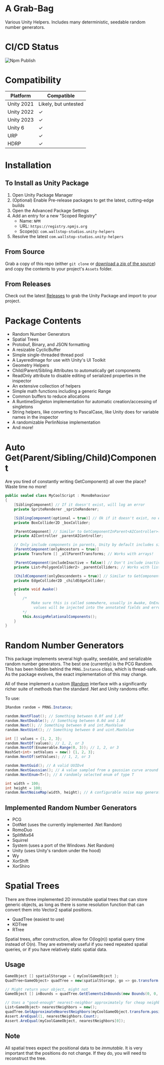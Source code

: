 # A Grab-Bag
Various Unity Helpers. Includes many deterministic, seedable random number generators.

# CI/CD Status
![Npm Publish](https://github.com/wallstop/unity-helpers/actions/workflows/npm-publish.yml/badge.svg)

# Compatibility
| Platform | Compatible |
| --- | --- |
| Unity 2021 | Likely, but untested |
| Unity 2022 | &check; |
| Unity 2023 | &check; |
| Unity 6 | &check; |
| URP | &check; |
| HDRP | &check; |

# Installation

## To Install as Unity Package
1. Open Unity Package Manager
2. (Optional) Enable Pre-release packages to get the latest, cutting-edge builds
3. Open the Advanced Package Settings
4. Add an entry for a new "Scoped Registry"
    - Name: `NPM`
    - URL: `https://registry.npmjs.org`
    - Scope(s): `com.wallstop-studios.unity-helpers`
5. Resolve the latest `com.wallstop-studios.unity-helpers`

## From Source
Grab a copy of this repo (either `git clone` or [download a zip of the source](https://github.com/wallstop/unity-helpers/archive/refs/heads/main.zip)) and copy the contents to your project's `Assets` folder.

## From Releases
Check out the latest [Releases](https://github.com/wallstop/unity-helpers/releases) to grab the Unity Package and import to your project.

# Package Contents
- Random Number Generators
- Spatial Trees
- Protobuf, Binary, and JSON formatting
- A resizable CyclicBuffer
- Simple single-threaded thread pool
- A LayeredImage for use with Unity's UI Toolkit
- Geometry Helpers
- Child/Parent/Sibling Attributes to automatically get components
- ReadOnly attribute to disable editing of serialized properties in the inspector
- An extensive collection of helpers
- Simple math functions including a generic Range
- Common buffers to reduce allocations
- A RuntimeSingleton implementation for automatic creation/accessing of singletons
- String helpers, like converting to PascalCase, like Unity does for variable names in the inspector
- A randomizable PerlinNoise implementation
- And more!

# Auto Get(Parent/Sibling/Child)Component
Are you tired of constantly writing GetComponent<T>() all over the place? Waste time no more!

```csharp
public sealed class MyCoolScript : MonoBehaviour
{
    [SiblingComponent] // If it doesn't exist, will log an error
    private SpriteRenderer _spriteRenderer;

    [SiblingComponent(optional = true)] // Ok if it doesn't exist, no errors logged
    private BoxCollider2D _boxCollider;

    [ParentComponent] // Similar to GetComponentInParent<AIController>(includeInactive: true)
    private AIController _parentAIController;

    // Only include components in parents, Unity by default includes sibling components in the GetComponentsInParent call
    [ParentComponent(onlyAncestors = true)] 
    private Transform [] _allParentTransforms; // Works with arrays!

    [ParentComponent(includeInactive = false)] // Don't include inactive components
    private List<PolygonCollider2> _parentColliders; // Works with lists!

    [ChildComponent(onlyDescendents = true)] // Similar to GetComponentInChildren<EdgeCollider2D>(includeInactive: true)
    private EdgeCollider2D _childEdgeCollider;

    private void Awake()
    {
        /*
            Make sure this is called somewhere, usually in Awake, OnEnable, or Start - wherever this is called,
             values will be injected into the annotated fields and errors will be logged
        */
        this.AssignRelationalComponents();
    }
}

```

# Random Number Generators
This package implements several high quality, seedable, and serializable random number generators. The best one (currently) is the PCG Random. This has been hidden behind the `PRNG.Instance` class, which is thread-safe. As the package evolves, the exact implementation of this may change.

All of these implement a custom [IRandom](./Runtime/Core/Random/IRandom.cs) interface with a significantly richer suite of methods than the standard .Net and Unity randoms offer.

To use:

```csharp
IRandom random = PRNG.Instance;

random.NextFloat(); // Something between 0.0f and 1.0f
random.NextDouble(); // Something between 0.0d and 1.0d
random.Next(); // Something between 0 and int.MaxValue
random.NextUint(); // Something between 0 and uint.MaxValue

int [] values = {1, 2, 3};
random.NextOf(values); // 1, 2, or 3
random.NextOf(Enumerable.Range(0, 3)); // 1, 2, or 3
HashSet<int> setValues = new() {1, 2, 3};
random.NextOf(setValues); // 1, 2, or 3

random.NextGuid(); // A valid UUIDv4
random.NextGaussian(); // A value sampled from a gaussian curve around mean=0, stdDev=1 (configurable via parameters)
random.NextEnum<T>(); // A randomly selected enum of type T

int width = 100;
int height = 100;
random.NextNoiseMap(width, height); // A configurable noise map generated using random octave offsets
```

## Implemented Random Number Generators
- PCG
- DotNet (uses the currently implemented .Net Random)
- RomoDuo
- SplitMix64
- Squirrel
- System (uses a port of the Windows .Net Random)
- Unity (uses Unity's random under the hood)
- Wy
- XorShift
- XorShiro

# Spatial Trees
There are three implemented 2D immutable spatial trees that can store generic objects, as long as there is some resolution function that can convert them into Vector2 spatial positions.

- QuadTree (easiest to use)
- KDTree
- RTree

Spatial trees, after construction, allow for O(log(n)) spatial query time instead of O(n). They are extremely useful if you need repeated spatial queries, or if you have relatively static spatial data.

## Usage

```csharp
GameObject [] spatialStorage = { myCoolGameObject };
QuadTree<GameObject> quadTree = new(spatialStorage, go => go.transform.position);

// Might return your object, might not
GameObject [] inBounds = quadTree.GetElementsInBounds(new Bounds(0, 0, 100, 100));

// Uses a "good-enough" nearest-neighbor approximately for cheap neighbors
List<GameObject> nearestNeighbors = new();
quadTree.GetApproximateNearestNeighbors(myCoolGameObject.transform.position, 1, nearestNeighbors);
Assert.AreEqual(1, nearestNeighbors.Count);
Assert.AreEqual(myCoolGameObject, nearestNeighbors[0]);
```

## Note
All spatial trees expect the positional data to be *immutable*. It is very important that the positions do not change. If they do, you will need to reconstruct the tree.